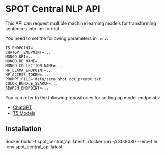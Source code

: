 # SPOT Central NLP API
This API can request multiple machine learning models for transforming sentences into imr format.


You need to set the following parameters in `.env`:

```text
T5_ENDPOINT=...
CHATGPT_ENDPOINT=...
MONGO_URI=...
MONGO_DB_NAME=...
MONGO_COLLECTION_NAME=...
HF_LLAMA_ENDPOINT=...
HF_ACCESS_TOKEN=...
PROMPT_FILE='data/zero_shot_cot_prompt.txt'
COLOR_BUNDLE_SEARCH=...
SEARCH_ENDPOINT=...
```

You can refer to the following repositories for setting up model endpoints:
- [ChatGPT](https://github.com/dw-innovation/kid2-spot-chatgpt-api) 
- [T5 Models](https://github.com/dw-innovation/kid2-spot-nlp-api) 


## Installation
docker build -t spot_central_api:latest .
docker run -p 80:8080 --env-file .env spot_central_api:latest